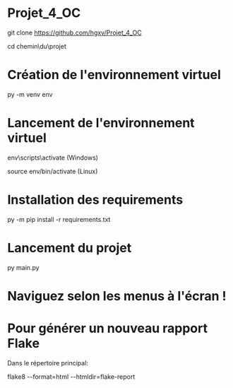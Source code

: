 # Projet_4_OC

git clone https://github.com/hgxv/Projet_4_OC

cd chemin\du\projet

# Création de l'environnement virtuel

py -m venv env

# Lancement de l'environnement virtuel

env\scripts\activate (Windows)

source env/bin/activate (Linux)

# Installation des requirements

py -m pip install -r requirements.txt

# Lancement du projet

py main.py

# Naviguez selon les menus à l'écran !


# Pour générer un nouveau rapport Flake
Dans le répertoire principal: 

flake8 --format=html --htmldir=flake-report
